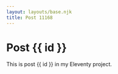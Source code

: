 ```yaml
---
layout: layouts/base.njk
title: Post 11168
---
```


# Post {{ id }}

This is post {{ id }} in my Eleventy project.
